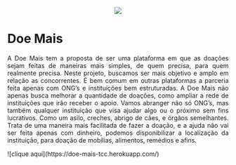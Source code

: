 <p align="center"><img src="https://user-images.githubusercontent.com/87580316/168385780-ae6ffc73-ab19-49b8-9910-c773a70def72.png"></p>
<h1>Doe Mais</h1>
<p align="justify">A Doe Mais tem a proposta de ser uma plataforma em que as doações sejam feitas de maneiras mais simples, de quem precisa, para quem realmente precisa. Neste projeto, buscamos ser mais objetivo e amplo em relação as concorrentes. É bem comum em outras plataformas a parceria feita apenas com ONG’s e instituições bem estruturadas. A Doe Mais não apenas busca melhorar a quantidade de doações, como ampliar a rede de instituições que irão receber o apoio. Vamos abranger não só ONG’s, mas também qualquer instituição que visa ajudar algo ou o próximo sem fins lucrativos. Como um asilo, creches, abrigo de cães, e órgãos semelhantes. Trata de uma maneira mais facilitada de fazer a doação, e a ajuda não vai ser feita apenas com dinheiro, podemos disponibilizar a localização da instituição, para doação de mobílias, alimentos, remédios e afins. </p>
![clique aqui](https://doe-mais-tcc.herokuapp.com/)
